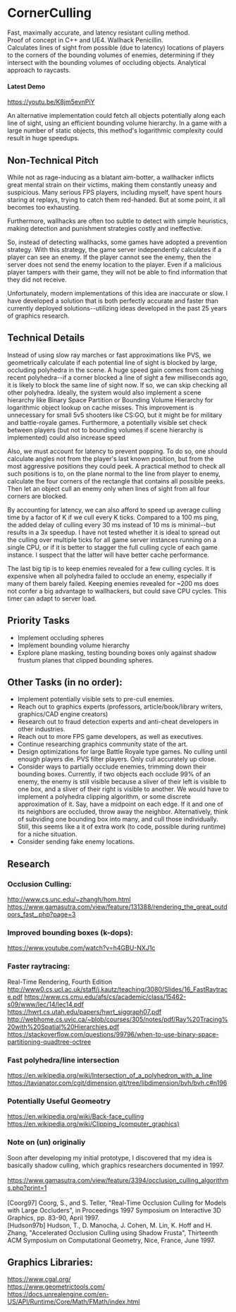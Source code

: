 # CornerCulling
Fast, maximally accurate, and latency resistant culling method.  
Proof of concept in C++ and UE4. Wallhack Penicillin.  
Calculates lines of sight from possible (due to latency) locations of players to the corners of the bounding volumes of enemies,
determining if they intersect with the bounding volumes of occluding objects. Analytical approach to raycasts.
#### Latest Demo
https://youtu.be/K8jm5evnPiY

An alternative implementation could fetch all objects potentially along each line of sight,
using an efficient bounding volume hierarchy. In a game with a large number of static objects,
this method's logarithmic complexity could result in huge speedups.

## Non-Technical Pitch

While not as rage-inducing as a blatant aim-botter, a wallhacker inflicts great mental strain on their victims, making them constantly uneasy and suspicious. Many serious FPS players, including myself, have spent hours staring at replays, trying to catch them red-handed. But at some point, it all becomes too exhausting.

Furthermore, wallhacks are often too subtle to detect with simple heuristics, making detection and punishment strategies costly and ineffective.

So, instead of detecting wallhacks, some games have adopted a prevention strategy. With this strategy, the game server independently calculates if a player can see an enemy. If the player cannot see the enemy, then the server does not send the enemy location to the player. Even if a malicious player tampers with their game, they will not be able to find information that they did not receive.

Unfortunately, modern implementations of this idea are inaccurate or slow. I have developed a solution that is both perfectly accurate and faster than currently deployed solutions--utilizing ideas developed in the past 25 years of graphics research.

## Technical Details

Instead of using slow ray marches or fast approximations like PVS, we geometrically calculate if each potential line of sight is blocked by large, occluding polyhedra in the scene. A huge speed gain comes from caching recent polyhedra--if a corner blocked a line of sight a few milliseconds ago, it is likely to block the same line of sight now. If so, we can skip checking all other polyhedra. Ideally, the system would also implement a scene hierarchy like Binary Space Partition or Bounding Volume Hierarchy for logarithmic object lookup on cache misses. This improvement is unnecessary for small 5v5 shooters like CS:GO, but it might be for military and battle-royale games. Furthermore, a potentially visible set check between players (but not to bounding volumes if scene hierarchy is implemented) could also increase speed 

Also, we must account for latency to prevent popping. To do so, one should calculate angles not from the player's last known position, but from the most aggressive positions they could peek. A practical method to check all such positions is to, on the plane normal to the line from player to enemy, calculate the four corners of the rectangle that contains all possible peeks. Then let an object cull an enemy only when lines of sight from all four corners are blocked.

By accounting for latency, we can also afford to speed up average culling time by a factor of K if we cull every K ticks. Compared to a 100 ms ping, the added delay of culling every 30 ms instead of 10 ms is minimal--but results in a 3x speedup. I have not tested whether it is ideal to spread out the culling over multiple ticks for all game server instances running on a single CPU, or if it is better to stagger the full culling cycle of each game instance. I suspect that the latter will have better cache performance.

The last big tip is to keep enemies revealed for a few culling cycles. It is expensive when all polyhedra failed to occlude an enemy, especially if many of them barely failed. Keeping enemies revealed for ~200 ms does not confer a big advantage to wallhackers, but could save CPU cycles. This timer can adapt to server load.
               
## Priority Tasks
- Implement occluding spheres
- Implement bounding volume hierarchy
- Explore plane masking, testing bounding boxes only against shadow frustum planes that clipped bounding spheres.

## Other Tasks (in no order):
- Implement potentially visible sets to pre-cull enemies.
- Reach out to graphics experts (professors, article/book/library writers, graphics/CAD engine creators)
- Research out to fraud detection experts and anti-cheat developers in other industries.
- Reach out to more FPS game developers, as well as executives.
- Continue researching graphics community state of the art.
- Design optimizations for large Battle Royale type games.
  No culling until enough players die. PVS filter players. Only cull accurately up close.
- Consider ways to partially occlude enemies, trimming down their bounding boxes.
  Currently, if two objects each occlude 99% of an enemy, the enemy is still visible because a sliver
  of their left is visible to one box, and a sliver of their right is visible to another.
  We would have to implement a polyhedra clipping algorithm, or some discrete approximation of it.
  Say, have a midpoint on each edge. If it and one of its neighbors are occluded, throw away the neighbor.
  Alternatively, think of subviding one bounding box into many, and cull those individually.
  Still, this seems like a it of extra work (to code, possible during runtime) for a niche situation. 
- Consider sending fake enemy locations.

## Research

### Occlusion Culling:  
http://www.cs.unc.edu/~zhangh/hom.html  
https://www.gamasutra.com/view/feature/131388/rendering_the_great_outdoors_fast_.php?page=3  

### Improved bounding boxes (k-dops):  
https://www.youtube.com/watch?v=h4GBU-NXJ1c  

### Faster raytracing:  
Real-Time Rendering, Fourth Edition
http://www0.cs.ucl.ac.uk/staff/j.kautz/teaching/3080/Slides/16_FastRaytrace.pdf
https://www.cs.cmu.edu/afs/cs/academic/class/15462-s09/www/lec/14/lec14.pdf
https://hwrt.cs.utah.edu/papers/hwrt_siggraph07.pdf
http://webhome.cs.uvic.ca/~blob/courses/305/notes/pdf/Ray%20Tracing%20with%20Spatial%20Hierarchies.pdf
https://stackoverflow.com/questions/99796/when-to-use-binary-space-partitioning-quadtree-octree

### Fast polyhedra/line intersection
https://en.wikipedia.org/wiki/Intersection_of_a_polyhedron_with_a_line
https://tavianator.com/cgit/dimension.git/tree/libdimension/bvh/bvh.c#n196

### Potentially Useful Geomeotry
https://en.wikipedia.org/wiki/Back-face_culling
https://en.wikipedia.org/wiki/Clipping_(computer_graphics)

### Note on (un) originaliy
Soon after developing my initial prototype, I discovered that my idea is basically shadow culling,
which graphics researchers documented in 1997. <br />  
https://www.gamasutra.com/view/feature/3394/occlusion_culling_algorithms.php?print=1 <br />  
[Coorg97] Coorg, S., and S. Teller, "Real-Time Occlusion Culling for Models with Large Occluders", in Proceedings 1997 Symposium on Interactive 3D Graphics, pp. 83-90, April 1997.  
[Hudson97b] Hudson, T., D. Manocha, J. Cohen, M. Lin, K. Hoff and H. Zhang, "Accelerated Occlusion Culling using Shadow Frusta", Thirteenth ACM Symposium on Computational Geometry, Nice, France, June 1997.  

## Graphics Libraries:  
https://www.cgal.org/  
https://www.geometrictools.com/  
https://docs.unrealengine.com/en-US/API/Runtime/Core/Math/FMath/index.html  
